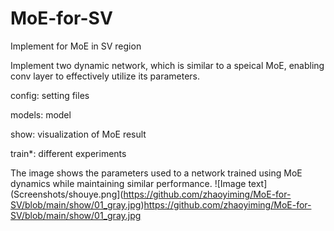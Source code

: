 # MoE-for-SV
Implement for MoE in SV region

Implement two dynamic network, which is similar to a speical MoE, enabling conv layer to effectively utilize its parameters.

config: setting files 

models: model

show: visualization of MoE result

train*: different experiments

The image shows the parameters used to a network trained using MoE dynamics while maintaining similar performance.
![Image text](Screenshots/shouye.png](https://github.com/zhaoyiming/MoE-for-SV/blob/main/show/01_gray.jpg)https://github.com/zhaoyiming/MoE-for-SV/blob/main/show/01_gray.jpg

